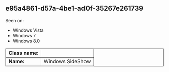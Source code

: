 ## e95a4861-d57a-4be1-ad0f-35267e261739

Seen on:
* Windows Vista
* Windows 7
* Windows 8.0

<table border="1" class="docutils">
  <tbody>
    <tr>
      <td><b>Class name:</b></td>
      <td>&nbsp;</td>
    </tr>
    <tr>
      <td><b>Name:</b></td>
      <td>Windows SideShow</td>
    </tr>
  </tbody>
</table>

